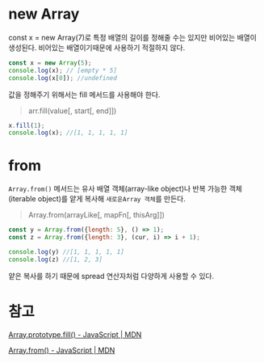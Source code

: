 # new Array

const x = new Array(7)로 특정 배열의 길이를 정해줄 수는 있지만 비어있는 배열이 생성된다. 비어있는 배열이기때문에 사용하기 적절하지 않다.

```jsx
const x = new Array(5);
console.log(x); // [empty * 5]
console.log(x[0]); //undefined
```

값을 정해주기 위해서는 fill 메서드를 사용해야 한다.

> arr.fill(value[, start[, end]])
> 

```jsx
x.fill(1);
console.log(x); //[1, 1, 1, 1, 1]
```

# from

`Array.from()` 메서드는 유사 배열 객체(array-like object)나 반복 가능한 객체(iterable object)를 얕게 복사해 `새로운Array 객체`를 만든다.

> Array.from(arrayLike[, mapFn[, thisArg]])
> 

```jsx
const y = Array.from({length: 5}, () => 1);
const z = Array.from({length: 3}, (cur, i) => i + 1);

console.log(y) //[1, 1, 1, 1, 1]
console.log(z) //[1, 2, 3]
```

얕은 복사를 하기 때문에 spread 연산자처럼 다양하게 사용할 수 있다.

# 참고

[Array.prototype.fill() - JavaScript | MDN](https://developer.mozilla.org/ko/docs/Web/JavaScript/Reference/Global_Objects/Array/fill)

[Array.from() - JavaScript | MDN](https://developer.mozilla.org/ko/docs/Web/JavaScript/Reference/Global_Objects/Array/from)
